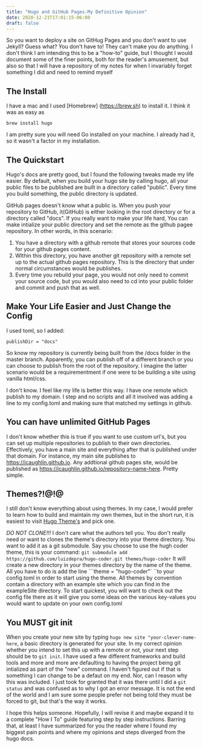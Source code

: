 ```yaml
---
title: "Hugo and GitHub Pages-My Definitive Opinion"
date: 2020-12-21T17:01:15-06:00
draft: false
---
```

So you want to deploy a site on GitHug Pages and you don't want to use Jekyll? Guess what? You don't have to! They can't make you do anything.
I don't think I am intending this to be a "how-to" guide, but I thought I would document some of the finer points, both for the reader's amusement, but also so that I will have a repository of my notes for when I invariably forget something I did and need to remind myself

## The Install
I have a mac and I used  [Homebrew] (https://brew.sh) to install it. I think it was as easy as 
```
brew install hugo
```
I am pretty sure you will need Go installed on your machine. I already had it, so it wasn't a factor in my installation.

## The Quickstart
Hugo's docs are pretty good, but I found the following tweaks made my life easier. By default, when you build your hugo site by calling hugo, all your public files to be published are built in a directory called "public". Every time you build something, the public directory is updated.

GitHub pages doesn't know what a public is. When you push your repository to GitHub, it(GitHub) is either looking in the root directory or for a directory called "docs". If you really want to make your life hard, You can make intialize your public directory and set the remote as the github pagee repository. In other words, in this scenario:
1) You have a directory with a github remote that stores your sources code for your github pages content.
2) WIthin this directory, you have another git repository with a remote set up to the actual github pages repository. This is the directory that under normal circumstances would be publishes.
3) Every time you rebuild your page, you would not only need to commit your source code, but you would also need to cd into your public folder and commit and push that as well.

## Make Your Life Easier and Just Change the Config 
I used toml, so I added:
```
publishDir = "docs" 
```
So know my repository is currently being built from the /docs folder in the master branch. Apparently, you can publish off of a different branch or you can choose to publish from the root of the repository. I imagine the latter scenario would be a requirementment if one were to be building a site using vanilla html/css.

I don't know. I feel like my life is better this way. I have one remote which publish to my domain. I step and no scripts and all it involved was adding a line to my config.toml and making sure that matched my settings in github.

## You can have unlimited GitHub Pages
I don't know whether this is true if you want to use custom url's, but you can set up multiple repositories to publish to their own directories. Effectively, you have a main site and everything after that is published under that domain. For instance, my main site publishes to https://jcaughlin.github.io. Any addtional github pages site, would be published as https://jcaughlin.github.io/repository-name-here. Pretty simple.

## Themes?!@!@
I still don't know everything about using themes. In my case, I would prefer to learn how to build and maintain my own themes, but in the short run, it is easiest to visit [Hugo Theme's](https://themes.gohugo.io) and pick one.

<em>DO NOT CLONE!!!</em> I don't care what the authors tell you. You don't really need or want to clones the theme's directory into your theme directory. You want to add it as a git submodule. Say you choose to use the hugh coder theme, this is your command: ```git submodule add https://github.com/luizdepra/hugo-coder.git themes/hugo-coder```
It will create a new directory in your themes directory by the name of the theme. All you have to do is add the line ```theme = "hugo-coder"` ``to your config.toml in order to start using the theme. All themes by convention contain a directory with an example site which you can find in the exampleSite directory. To start quickest, you will want to check out the config file there as it will give you some ideas on the various key-values you would want to update on your own config.toml

## You MUST git init
When you create your new site by typing ```hugo new site "your-clever-name-here```, a basic directory is generated for your site. In my correct opinion whether you intend to set this up with a remote or not, your next step should be to ```git init```. I have used a few different frameworks and build tools and more and more are defaulting to having the project being git intialized as part of the "new" command. I haven't figured out if that is something I can change to be a defaut on my end. Nor, can I reason why this was included. I just took for granted that it was there until I did a `git status` and was confused as to why I got an error message. It is not the end of the world and I am sure some people prefer not being told they must be forced to git, but that's the way it works. 

I hope this helps someone. Hopefully, I will revise it and maybe expand it to a complete "How I To" guide featuring step by step instructions. Barring that, at least I have summarized for you the reader where I found my biggest pain points and where my opinions and steps diverged from the hugo docs.

